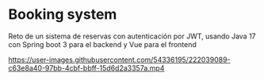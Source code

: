 # Booking system
Reto de un sistema de reservas con autenticación por JWT, usando Java 17 con Spring boot 3 para el backend y Vue para el frontend

https://user-images.githubusercontent.com/54336195/222039089-c63e8a40-97bb-4cbf-bbff-15d6d2a3357a.mp4

